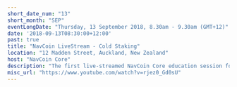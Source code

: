 ```yaml
---
short_date_num: "13"
short_month: "SEP"
eventLongDate: "Thursday, 13 September 2018, 8.30am - 9.30am (GMT+12)"
date: '2018-09-13T08:30:00+12:00'
past: true
title: "NavCoin LiveStream - Cold Staking"
location: "12 Madden Street, Auckland, New Zealand"
host: "NavCoin Core"
description: "The first live-streamed NavCoin Core education session focuses on Cold Staking and how it works."
misc_url: "https://www.youtube.com/watch?v=rjez0_Gd0sU"
---
```


